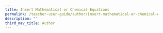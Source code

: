 ```yaml
---
title: Insert Mathematical or Chemical Equations
permalink: /teacher-user-guide/author/insert-mathematical-or-chemical-equations/
description: ""
third_nav_title: Author
---
```

